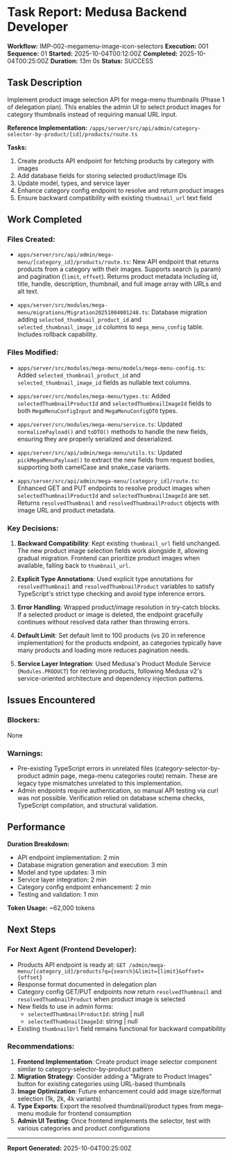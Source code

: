 # Task Report: Medusa Backend Developer

**Workflow:** IMP-002-megamenu-image-icon-selectors
**Execution:** 001
**Sequence:** 01
**Started:** 2025-10-04T00:12:00Z
**Completed:** 2025-10-04T00:25:00Z
**Duration:** 13m 0s
**Status:** SUCCESS

## Task Description
Implement product image selection API for mega-menu thumbnails (Phase 1 of delegation plan). This enables the admin UI to select product images for category thumbnails instead of requiring manual URL input.

**Reference Implementation:** `/apps/server/src/api/admin/category-selector-by-product/[id]/products/route.ts`

**Tasks:**
1. Create products API endpoint for fetching products by category with images
2. Add database fields for storing selected product/image IDs
3. Update model, types, and service layer
4. Enhance category config endpoint to resolve and return product images
5. Ensure backward compatibility with existing `thumbnail_url` text field

## Work Completed

### Files Created:
- `apps/server/src/api/admin/mega-menu/[category_id]/products/route.ts`: New API endpoint that returns products from a category with their images. Supports search (`q` param) and pagination (`limit`, `offset`). Returns product metadata including id, title, handle, description, thumbnail, and full image array with URLs and alt text.

- `apps/server/src/modules/mega-menu/migrations/Migration20251004001248.ts`: Database migration adding `selected_thumbnail_product_id` and `selected_thumbnail_image_id` columns to `mega_menu_config` table. Includes rollback capability.

### Files Modified:
- `apps/server/src/modules/mega-menu/models/mega-menu-config.ts`: Added `selected_thumbnail_product_id` and `selected_thumbnail_image_id` fields as nullable text columns.

- `apps/server/src/modules/mega-menu/types.ts`: Added `selectedThumbnailProductId` and `selectedThumbnailImageId` fields to both `MegaMenuConfigInput` and `MegaMenuConfigDTO` types.

- `apps/server/src/modules/mega-menu/service.ts`: Updated `normalizePayload()` and `toDTO()` methods to handle the new fields, ensuring they are properly serialized and deserialized.

- `apps/server/src/api/admin/mega-menu/utils.ts`: Updated `pickMegaMenuPayload()` to extract the new fields from request bodies, supporting both camelCase and snake_case variants.

- `apps/server/src/api/admin/mega-menu/[category_id]/route.ts`: Enhanced GET and PUT endpoints to resolve product images when `selectedThumbnailProductId` and `selectedThumbnailImageId` are set. Returns `resolvedThumbnail` and `resolvedThumbnailProduct` objects with image URL and product metadata.

### Key Decisions:

1. **Backward Compatibility**: Kept existing `thumbnail_url` field unchanged. The new product image selection fields work alongside it, allowing gradual migration. Frontend can prioritize product images when available, falling back to `thumbnail_url`.

2. **Explicit Type Annotations**: Used explicit type annotations for `resolvedThumbnail` and `resolvedThumbnailProduct` variables to satisfy TypeScript's strict type checking and avoid type inference errors.

3. **Error Handling**: Wrapped product/image resolution in try-catch blocks. If a selected product or image is deleted, the endpoint gracefully continues without resolved data rather than throwing errors.

4. **Default Limit**: Set default limit to 100 products (vs 20 in reference implementation) for the products endpoint, as categories typically have many products and loading more reduces pagination needs.

5. **Service Layer Integration**: Used Medusa's Product Module Service (`Modules.PRODUCT`) for retrieving products, following Medusa v2's service-oriented architecture and dependency injection patterns.

## Issues Encountered

### Blockers:
None

### Warnings:
- Pre-existing TypeScript errors in unrelated files (category-selector-by-product admin page, mega-menu categories route) remain. These are legacy type mismatches unrelated to this implementation.
- Admin endpoints require authentication, so manual API testing via curl was not possible. Verification relied on database schema checks, TypeScript compilation, and structural validation.

## Performance

**Duration Breakdown:**
- API endpoint implementation: 2 min
- Database migration generation and execution: 3 min
- Model and type updates: 3 min
- Service layer integration: 2 min
- Category config endpoint enhancement: 2 min
- Testing and validation: 1 min

**Token Usage:** ~62,000 tokens

## Next Steps

### For Next Agent (Frontend Developer):
- Products API endpoint is ready at: `GET /admin/mega-menu/[category_id]/products?q={search}&limit={limit}&offset={offset}`
- Response format documented in delegation plan
- Category config GET/PUT endpoints now return `resolvedThumbnail` and `resolvedThumbnailProduct` when product image is selected
- New fields to use in admin forms:
  - `selectedThumbnailProductId`: string | null
  - `selectedThumbnailImageId`: string | null
- Existing `thumbnailUrl` field remains functional for backward compatibility

### Recommendations:
1. **Frontend Implementation**: Create product image selector component similar to category-selector-by-product pattern
2. **Migration Strategy**: Consider adding a "Migrate to Product Images" button for existing categories using URL-based thumbnails
3. **Image Optimization**: Future enhancement could add image size/format selection (1k, 2k, 4k variants)
4. **Type Exports**: Export the resolved thumbnail/product types from mega-menu module for frontend consumption
5. **Admin UI Testing**: Once frontend implements the selector, test with various categories and product configurations

---
**Report Generated:** 2025-10-04T00:25:00Z
